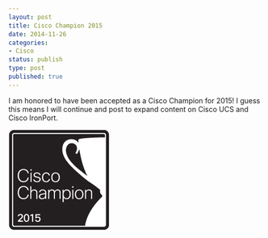 ```yaml
---
layout: post
title: Cisco Champion 2015
date: 2014-11-26
categories:
- Cisco
status: publish
type: post
published: true
---
```

I am honored to have been accepted as a Cisco Champion for 2015! I guess this means I will continue and post to expand content on Cisco UCS and Cisco IronPort.

![](/images/CiscoChampion200PX.png)
